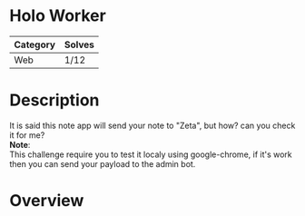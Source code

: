 # Holo Worker

|Category|Solves|
|--------|------|
|Web|1/12|

# Description
It is said this note app will send your note to "Zeta", but how?
can you check it for me? \
**Note**: \
This challenge require you to test it localy using google-chrome, if it's work then you can send
your payload to the admin bot.

# Overview
